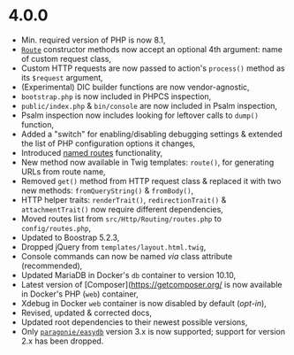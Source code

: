 # 4.0.0

* Min. required version of PHP is now 8.1,
* [`Route`](https://github.com/Noctis/kickstart/blob/4.0.0/src/Http/Routing/Route.php) constructor methods now accept an 
  optional 4th argument: name of custom request class,
* Custom HTTP requests are now passed to action's `process()` method as its `$request` argument,
* (Experimental) DIC builder functions are now vendor-agnostic,
* `bootstrap.php` is now included in PHPCS inspection,
* `public/index.php` & `bin/console` are now included in Psalm inspection,
* Psalm inspection now includes looking for leftover calls to `dump()` function,
* Added a "switch" for enabling/disabling debugging settings & extended the list of PHP configuration options it changes,
* Introduced [named routes](docs/Routing.md#named-routes) functionality,
* New method now available in Twig templates: `route()`, for generating URLs from route name,
* Removed `get()` method from HTTP request class & replaced it with two new methods: `fromQueryString()` & `fromBody()`,
* HTTP helper traits: `renderTrait()`, `redirectionTrait()` & `attachmentTrait()` now require different dependencies,
* Moved routes list from `src/Http/Routing/routes.php` to `config/routes.php`,
* Updated to Boostrap 5.2.3,
* Dropped jQuery from `templates/layout.html.twig`,
* Console commands can now be named _via_ class attribute (recommended),
* Updated MariaDB in Docker's `db` container to version 10.10,
* Latest version of [Composer](https://getcomposer.org/ is now available in Docker's PHP (`web`) container,
* Xdebug in Docker `web` container is now disabled by default (_opt-in_),
* Revised, updated & corrected docs,
* Updated root dependencies to their newest possible versions,
* Only [`paragonie/easydb`](https://github.com/paragonie/easydb) version 3.x is now supported; support for version 2.x 
  has been dropped. 
